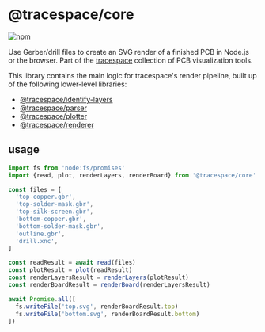 # @tracespace/core

[![npm][npm badge]][npm package]

Use Gerber/drill files to create an SVG render of a finished PCB in Node.js or the browser. Part of the [tracespace][] collection of PCB visualization tools.

This library contains the main logic for tracespace's render pipeline, built up of the following lower-level libraries:

- [@tracespace/identify-layers][]
- [@tracespace/parser][]
- [@tracespace/plotter][]
- [@tracespace/renderer][]

[tracespace]: https://github.com/tracespace/tracespace
[@tracespace/identify-layers]: ../identify-layers
[@tracespace/parser]: ../parser
[@tracespace/plotter]: ../plotter
[@tracespace/renderer]: ../renderer
[npm package]: https://www.npmjs.com/package/@tracespace/core/v/next
[npm badge]: https://img.shields.io/npm/v/@tracespace/core/next?style=flat-square

## usage

```js
import fs from 'node:fs/promises'
import {read, plot, renderLayers, renderBoard} from '@tracespace/core'

const files = [
  'top-copper.gbr',
  'top-solder-mask.gbr',
  'top-silk-screen.gbr',
  'bottom-copper.gbr',
  'bottom-solder-mask.gbr',
  'outline.gbr',
  'drill.xnc',
]

const readResult = await read(files)
const plotResult = plot(readResult)
const renderLayersResult = renderLayers(plotResult)
const renderBoardResult = renderBoard(renderLayersResult)

await Promise.all([
  fs.writeFile('top.svg', renderBoardResult.top)
  fs.writeFile('bottom.svg', renderBoardResult.bottom)
])
```
